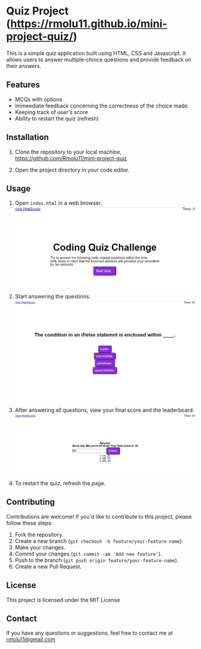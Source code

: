 # Quiz Project (https://rmolu11.github.io/mini-project-quiz/)

This is a simple quiz application built using HTML, CSS and Javascript. It allows users to answer multiple-choice questions and provide feedback on their answers.

## Features
- MCQs with options
- Immeediate feedback concerning the correctness of the choice made.
- Keeping track of user's score
- Ability to restart the quiz (refresh)

## Installation

1. Clone the repository to your local machine, https://github.com/Rmolu11/mini-project-quiz
 
2. Open the project directory in your code editor.

## Usage
1. Open `index.html` in a web browser.
![alt text](Assets/images/intro.jpg)

2. Start answering the questions.
![alt text](Assets/images/questions.jpg)

3. After answering all questions, view your final score and the leaderboard.
![alt text](Assets/images/leaderboard.jpg)

4. To restart the quiz, refresh the page.

## Contributing
Contributions are welcome! If you'd like to contribute to this project, please follow these steps:
1. Fork the repository.
2. Create a new branch (`git checkout -b feature/your-feature-name`).
3. Make your changes.
4. Commit your changes (`git commit -am 'Add new feature'`).
5. Push to the branch (`git push origin feature/your-feature-name`).
6. Create a new Pull Request.

## License
This project is licensed under the MIT License

## Contact
If you have any questions or suggestions, feel free to contact me at rmolu11@gmail.com

